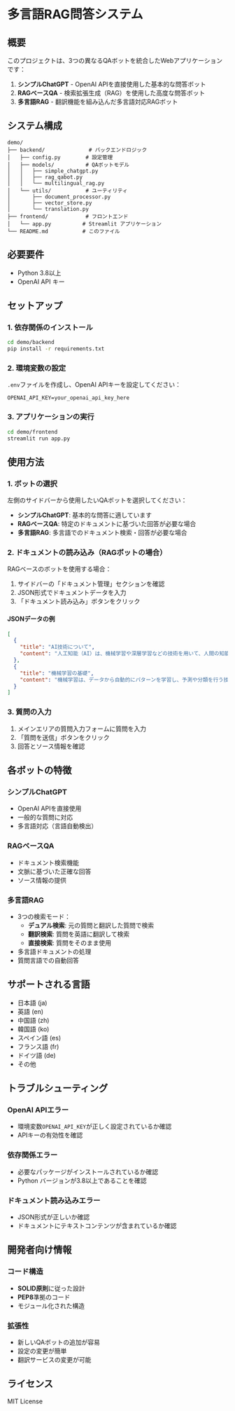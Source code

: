 # 多言語RAG問答システム

## 概要

このプロジェクトは、3つの異なるQAボットを統合したWebアプリケーションです：

1. **シンプルChatGPT** - OpenAI APIを直接使用した基本的な問答ボット
2. **RAGベースQA** - 検索拡張生成（RAG）を使用した高度な問答ボット
3. **多言語RAG** - 翻訳機能を組み込んだ多言語対応RAGボット

## システム構成

```
demo/
├── backend/              # バックエンドロジック
│   ├── config.py        # 設定管理
│   ├── models/          # QAボットモデル
│   │   ├── simple_chatgpt.py
│   │   ├── rag_qabot.py
│   │   └── multilingual_rag.py
│   └── utils/           # ユーティリティ
│       ├── document_processor.py
│       ├── vector_store.py
│       └── translation.py
├── frontend/            # フロントエンド
│   └── app.py          # Streamlit アプリケーション
└── README.md           # このファイル
```

## 必要要件

- Python 3.8以上
- OpenAI API キー

## セットアップ

### 1. 依存関係のインストール

```bash
cd demo/backend
pip install -r requirements.txt
```

### 2. 環境変数の設定

`.env`ファイルを作成し、OpenAI APIキーを設定してください：

```env
OPENAI_API_KEY=your_openai_api_key_here
```

### 3. アプリケーションの実行

```bash
cd demo/frontend
streamlit run app.py
```

## 使用方法

### 1. ボットの選択

左側のサイドバーから使用したいQAボットを選択してください：

- **シンプルChatGPT**: 基本的な問答に適しています
- **RAGベースQA**: 特定のドキュメントに基づいた回答が必要な場合
- **多言語RAG**: 多言語でのドキュメント検索・回答が必要な場合

### 2. ドキュメントの読み込み（RAGボットの場合）

RAGベースのボットを使用する場合：

1. サイドバーの「ドキュメント管理」セクションを確認
2. JSON形式でドキュメントデータを入力
3. 「ドキュメント読み込み」ボタンをクリック

#### JSONデータの例

```json
[
  {
    "title": "AI技術について",
    "content": "人工知能（AI）は、機械学習や深層学習などの技術を用いて、人間の知能を模倣する技術です。"
  },
  {
    "title": "機械学習の基礎",
    "content": "機械学習は、データから自動的にパターンを学習し、予測や分類を行う技術です。"
  }
]
```

### 3. 質問の入力

1. メインエリアの質問入力フォームに質問を入力
2. 「質問を送信」ボタンをクリック
3. 回答とソース情報を確認

## 各ボットの特徴

### シンプルChatGPT
- OpenAI APIを直接使用
- 一般的な質問に対応
- 多言語対応（言語自動検出）

### RAGベースQA
- ドキュメント検索機能
- 文脈に基づいた正確な回答
- ソース情報の提供

### 多言語RAG
- 3つの検索モード：
  - **デュアル検索**: 元の質問と翻訳した質問で検索
  - **翻訳検索**: 質問を英語に翻訳して検索
  - **直接検索**: 質問をそのまま使用
- 多言語ドキュメントの処理
- 質問言語での自動回答

## サポートされる言語

- 日本語 (ja)
- 英語 (en)
- 中国語 (zh)
- 韓国語 (ko)
- スペイン語 (es)
- フランス語 (fr)
- ドイツ語 (de)
- その他

## トラブルシューティング

### OpenAI APIエラー
- 環境変数`OPENAI_API_KEY`が正しく設定されているか確認
- APIキーの有効性を確認

### 依存関係エラー
- 必要なパッケージがインストールされているか確認
- Python バージョンが3.8以上であることを確認

### ドキュメント読み込みエラー
- JSON形式が正しいか確認
- ドキュメントにテキストコンテンツが含まれているか確認

## 開発者向け情報

### コード構造
- **SOLID原則**に従った設計
- **PEP8**準拠のコード
- モジュール化された構造

### 拡張性
- 新しいQAボットの追加が容易
- 設定の変更が簡単
- 翻訳サービスの変更が可能

## ライセンス

MIT License 